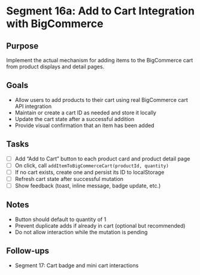 # Segment 16a: Add to Cart Integration with BigCommerce

## Purpose

Implement the actual mechanism for adding items to the BigCommerce cart from product displays and detail pages.

## Goals

- Allow users to add products to their cart using real BigCommerce cart API integration
- Maintain or create a cart ID as needed and store it locally
- Update the cart state after a successful addition
- Provide visual confirmation that an item has been added

## Tasks

- [ ] Add “Add to Cart” button to each product card and product detail page
- [ ] On click, call `addItemToBigCommerceCart(productId, quantity)`
- [ ] If no cart exists, create one and persist its ID to localStorage
- [ ] Refresh cart state after successful mutation
- [ ] Show feedback (toast, inline message, badge update, etc.)

## Notes

- Button should default to quantity of 1
- Prevent duplicate adds if already in cart (optional but recommended)
- Do not allow interaction while the mutation is pending

## Follow-ups

- Segment 17: Cart badge and mini cart interactions
